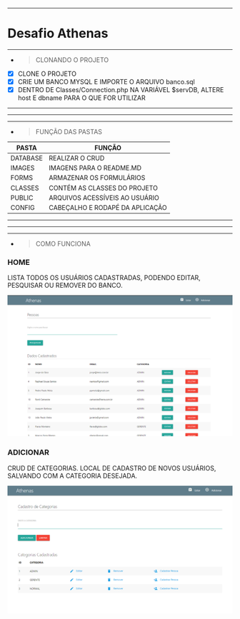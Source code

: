 ---------------------------------------------------------------------------------------------------------
# Desafio Athenas
---------------------------------------------------------------------------------------------------------

* >CLONANDO O PROJETO

- [X] CLONE O PROJETO
- [X] CRIE UM BANCO MYSQL E IMPORTE O ARQUIVO banco.sql
- [X] DENTRO DE Classes/Connection.php NA VARIÁVEL $servDB, ALTERE host E dbname PARA O QUE FOR UTILIZAR

---------------------------------------------------------------------------------------------------------
---------------------------------------------------------------------------------------------------------
---------------------------------------------------------------------------------------------------------

* >FUNÇÃO DAS PASTAS

| PASTA     |              FUNÇÃO               |
|-----------|-----------------------------------|
| DATABASE  |   REALIZAR O CRUD                 |
| IMAGES    |   IMAGENS PARA O README.MD        |
| FORMS     |   ARMAZENAR OS FORMULÁRIOS        |
| CLASSES   |   CONTÉM AS CLASSES DO PROJETO    |
| PUBLIC    |   ARQUIVOS ACESSÍVEIS AO USUÁRIO  |
| CONFIG    |   CABEÇALHO E RODAPÉ DA APLICAÇÃO |


---------------------------------------------------------------------------------------------------------
---------------------------------------------------------------------------------------------------------
---------------------------------------------------------------------------------------------------------

* >COMO FUNCIONA

### HOME
LISTA TODOS OS USUÁRIOS CADASTRADAS, PODENDO EDITAR, PESQUISAR OU REMOVER DO BANCO.

![](https://github.com/WebertySilveira/Athenas/blob/main/images/Home.png)

### ADICIONAR
CRUD DE CATEGORIAS. LOCAL DE CADASTRO DE NOVOS USUÁRIOS, SALVANDO COM A CATEGORIA DESEJADA.

![](https://github.com/WebertySilveira/Athenas/blob/main/images/Adicionar.png)


